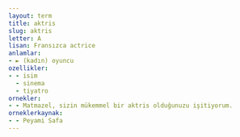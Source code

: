 ```yaml
---
layout: term
title: aktris
slug: aktris
letter: A
lisan: Fransızca actrice
anlamlar:
- ► (kadın) oyuncu
ozellikler:
- - isim
  - sinema
  - tiyatro
ornekler:
- - Matmazel, sizin mükemmel bir aktris olduğunuzu işitiyorum.
orneklerkaynak:
- - Peyami Safa
---
```

